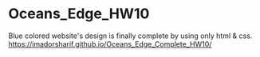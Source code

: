 # Oceans_Edge_HW10
Blue colored website's design is finally complete by using only html &amp; css.
 https://imadorsharif.github.io/Oceans_Edge_Complete_HW10/
